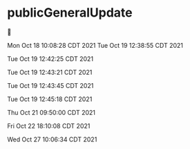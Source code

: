 # publicGeneralUpdate

🚡

Mon Oct 18 10:08:28 CDT 2021 
Tue Oct 19 12:38:55 CDT 2021 

Tue Oct 19 12:42:25 CDT 2021 

Tue Oct 19 12:43:21 CDT 2021   

Tue Oct 19 12:43:45 CDT 2021   

Tue Oct 19 12:45:18 CDT 2021   

Thu Oct 21 09:50:00 CDT 2021   

Fri Oct 22 18:10:08 CDT 2021   

Wed Oct 27 10:06:34 CDT 2021   

